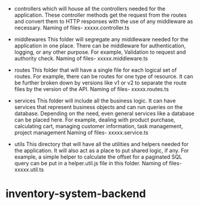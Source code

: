 - controllers
  which will house all the controllers needed for the application. These controller methods get the request from the routes and convert them to HTTP responses with the use of any middleware as necessary.
  Naming of files- xxxxx.controller.ts

- middlewares
  This folder will segregate any middleware needed for the application in one place. There can be middleware for authentication, logging, or any other purpose. For example, Validation to request and authority check.
  Naming of files- xxxxx.middleware.ts

- routes
  This folder that will have a single file for each logical set of routes. For example, there can be routes for one type of resource. It can be further broken down by versions like v1 or v2 to separate the route files by the version of the API.
  Naming of files- xxxxx.routes.ts

- services
  This folder will include all the business logic. It can have services that represent business objects and can run queries on the database. Depending on the need, even general services like a database can be placed here. For example, dealing with product purchase, calculating cart, managing customer information, task management, project management
  Naming of files- xxxxx.service.ts

- utils
  This directory that will have all the utilities and helpers needed for the application. It will also act as a place to put shared logic, if any. For example, a simple helper to calculate the offset for a paginated SQL query can be put in a helper.util.js file in this folder.
  Naming of files- xxxxx.util.ts
# inventory-system-backend

